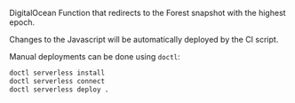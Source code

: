 DigitalOcean Function that redirects to the Forest snapshot with the highest epoch.

Changes to the Javascript will be automatically deployed by the CI script.

Manual deployments can be done using `doctl`:

```bash
doctl serverless install
doctl serverless connect
doctl serverless deploy .
```
